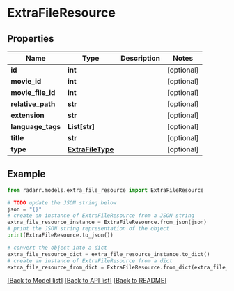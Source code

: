 # ExtraFileResource


## Properties

Name | Type | Description | Notes
------------ | ------------- | ------------- | -------------
**id** | **int** |  | [optional] 
**movie_id** | **int** |  | [optional] 
**movie_file_id** | **int** |  | [optional] 
**relative_path** | **str** |  | [optional] 
**extension** | **str** |  | [optional] 
**language_tags** | **List[str]** |  | [optional] 
**title** | **str** |  | [optional] 
**type** | [**ExtraFileType**](ExtraFileType.md) |  | [optional] 

## Example

```python
from radarr.models.extra_file_resource import ExtraFileResource

# TODO update the JSON string below
json = "{}"
# create an instance of ExtraFileResource from a JSON string
extra_file_resource_instance = ExtraFileResource.from_json(json)
# print the JSON string representation of the object
print(ExtraFileResource.to_json())

# convert the object into a dict
extra_file_resource_dict = extra_file_resource_instance.to_dict()
# create an instance of ExtraFileResource from a dict
extra_file_resource_from_dict = ExtraFileResource.from_dict(extra_file_resource_dict)
```
[[Back to Model list]](../README.md#documentation-for-models) [[Back to API list]](../README.md#documentation-for-api-endpoints) [[Back to README]](../README.md)


